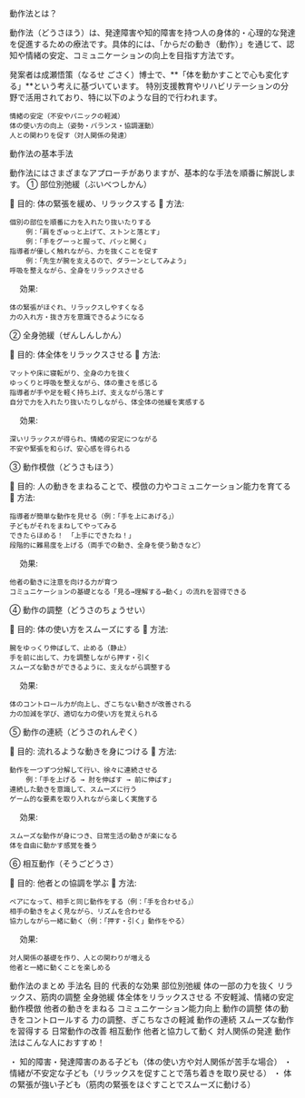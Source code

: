 動作法とは？

動作法（どうさほう）は、発達障害や知的障害を持つ人の身体的・心理的な発達を促進するための療法です。具体的には、「からだの動き（動作）」を通じて、認知や情緒の安定、コミュニケーションの向上を目指す方法です。

発案者は成瀬悟策（なるせ ごさく）博士で、**「体を動かすことで心も変化する」**という考えに基づいています。
特別支援教育やリハビリテーションの分野で活用されており、特に以下のような目的で行われます。

    情緒の安定（不安やパニックの軽減）
    体の使い方の向上（姿勢・バランス・協調運動）
    人との関わりを促す（対人関係の発達）

動作法の基本手法

動作法にはさまざまなアプローチがありますが、基本的な手法を順番に解説します。
① 部位別弛緩（ぶいべつしかん）

🔹 目的: 体の緊張を緩め、リラックスする
🔹 方法:

    個別の部位を順番に力を入れたり抜いたりする
        例：「肩をぎゅっと上げて、ストンと落とす」
        例：「手をグーっと握って、パッと開く」
    指導者が優しく触れながら、力を抜くことを促す
        例：「先生が腕を支えるので、ダラーンとしてみよう」
    呼吸を整えながら、全身をリラックスさせる

　 効果:

    体の緊張がほぐれ、リラックスしやすくなる
    力の入れ方・抜き方を意識できるようになる

② 全身弛緩（ぜんしんしかん）

🔹 目的: 体全体をリラックスさせる
🔹 方法:

    マットや床に寝転がり、全身の力を抜く
    ゆっくりと呼吸を整えながら、体の重さを感じる
    指導者が手や足を軽く持ち上げ、支えながら落とす
    自分で力を入れたり抜いたりしながら、体全体の弛緩を実感する

　 効果:

    深いリラックスが得られ、情緒の安定につながる
    不安や緊張を和らげ、安心感を得られる

③ 動作模倣（どうさもほう）

🔹 目的: 人の動きをまねることで、模倣の力やコミュニケーション能力を育てる
🔹 方法:

    指導者が簡単な動作を見せる（例：「手を上にあげる」）
    子どもがそれをまねしてやってみる
    できたらほめる！ 「上手にできたね！」
    段階的に難易度を上げる（両手での動き、全身を使う動きなど）

　 効果:

    他者の動きに注意を向ける力が育つ
    コミュニケーションの基礎となる「見る→理解する→動く」の流れを習得できる

④ 動作の調整（どうさのちょうせい）

🔹 目的: 体の使い方をスムーズにする
🔹 方法:

    腕をゆっくり伸ばして、止める（静止）
    手を前に出して、力を調整しながら押す・引く
    スムーズな動きができるように、支えながら調整する

　 効果:

    体のコントロール力が向上し、ぎこちない動きが改善される
    力の加減を学び、適切な力の使い方を覚えられる

⑤ 動作の連続（どうさのれんぞく）

🔹 目的: 流れるような動きを身につける
🔹 方法:

    動作を一つずつ分解して行い、徐々に連続させる
        例：「手を上げる → 肘を伸ばす → 前に伸ばす」
    連続した動きを意識して、スムーズに行う
    ゲーム的な要素を取り入れながら楽しく実施する

　 効果:

    スムーズな動作が身につき、日常生活の動きが楽になる
    体を自由に動かす感覚を養う

⑥ 相互動作（そうごどうさ）

🔹 目的: 他者との協調を学ぶ
🔹 方法:

    ペアになって、相手と同じ動作をする（例：「手を合わせる」）
    相手の動きをよく見ながら、リズムを合わせる
    協力しながら一緒に動く（例：「押す・引く」動作をやる）

　 効果:

    対人関係の基礎を作り、人との関わりが増える
    他者と一緒に動くことを楽しめる

動作法のまとめ
手法名	目的	代表的な効果
部位別弛緩	体の一部の力を抜く	リラックス、筋肉の調整
全身弛緩	体全体をリラックスさせる	不安軽減、情緒の安定
動作模倣	他者の動きをまねる	コミュニケーション能力向上
動作の調整	体の動きをコントロールする	力の調整、ぎこちなさの軽減
動作の連続	スムーズな動作を習得する	日常動作の改善
相互動作	他者と協力して動く	対人関係の発達
動作法はこんな人におすすめ！

・ 知的障害・発達障害のある子ども（体の使い方や対人関係が苦手な場合）
・ 情緒が不安定な子ども（リラックスを促すことで落ち着きを取り戻せる）
・ 体の緊張が強い子ども（筋肉の緊張をほぐすことでスムーズに動ける）